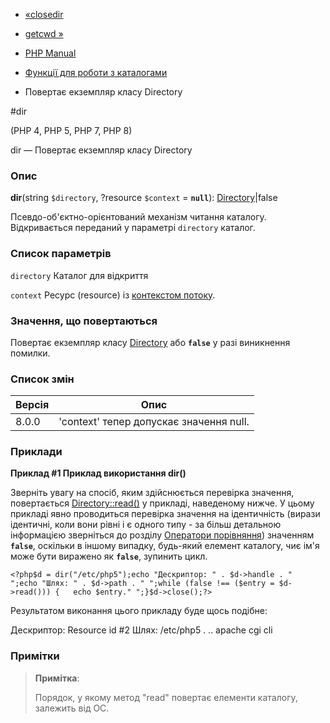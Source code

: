 - [«closedir](function.closedir.md)
- [getcwd »](function.getcwd.md)

- [PHP Manual](index.md)
- [Функції для роботи з каталогами](ref.dir.md)
- Повертає екземпляр класу Directory

#dir

(PHP 4, PHP 5, PHP 7, PHP 8)

dir — Повертає екземпляр класу Directory

### Опис

**dir**(string `$directory`, ?resource `$context` = **`null`**):
[Directory](class.directory.md)\|false

Псевдо-об'єктно-орієнтований механізм читання каталогу.
Відкривається переданий у параметрі `directory` каталог.

### Список параметрів

`directory`
Каталог для відкриття

`context`
Ресурс (resource) із [контекстом потоку](stream.contexts.md).

### Значення, що повертаються

Повертає екземпляр класу [Directory](class.directory.md) або
**`false`** у разі виникнення помилки.

### Список змін

| Версія | Опис                                    |
| ------ | --------------------------------------- |
| 8.0.0  | 'context' тепер допускає значення null. |

### Приклади

**Приклад #1 Приклад використання **dir()****

Зверніть увагу на спосіб, яким здійснюється перевірка значення,
повертається [Directory::read()](directory.read.md) у прикладі,
наведеному нижче. У цьому прикладі явно проводиться перевірка значення на
ідентичність (вирази ідентичні, коли вони рівні і є одного
типу - за більш детальною інформацією зверніться до розділу [Оператори порівняння](language.operators.comparison.md)) значенням **`false`**,
оскільки в іншому випадку, будь-який елемент каталогу, чиє ім'я може бути
виражено як **`false`**, зупинить цикл.

` <?php$d = dir("/etc/php5");echo "Дескриптор: " . $d->handle . "
";echo "Шлях: " . $d->path . "
";while (false !== ($entry = $d->read())) {   echo $entry."
";}$d->close();?> `

Результатом виконання цього прикладу буде щось подібне:

Дескриптор: Resource id #2
Шлях: /etc/php5
.
..
apache
cgi
cli

### Примітки

> **Примітка**:
>
> Порядок, у якому метод "read" повертає елементи каталогу, залежить
> від ОС.
